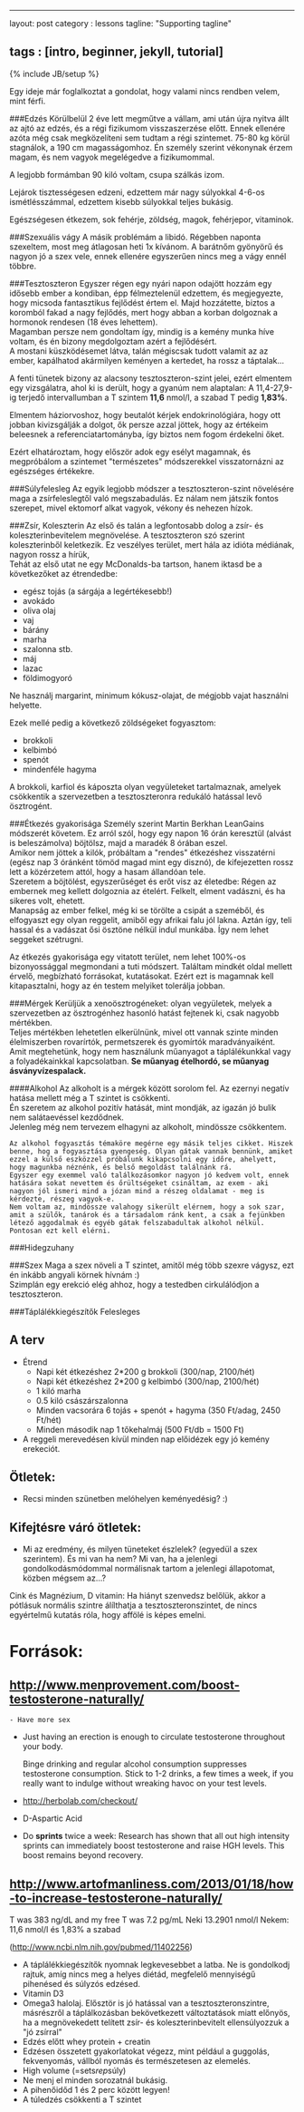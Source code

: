 ---

layout: post category : lessons tagline: "Supporting tagline"

tags : [intro, beginner, jekyll, tutorial]
------------------------------------------

{% include JB/setup %}


Egy ideje már foglalkoztat a gondolat, hogy valami nincs rendben velem, mint férfi.

###Edzés
Körülbelül 2 éve lett megműtve a vállam, ami után újra nyitva állt az ajtó az
edzés, és a régi fizikumom visszaszerzése előtt. Ennek ellenére azóta még csak megközelíteni sem tudtam a régi szintemet. 75-80 kg körül stagnálok, a 190 cm magasságomhoz. Én személy szerint vékonynak érzem magam, és nem vagyok megelégedve a fizikumommal.

A legjobb formámban 90 kiló voltam, csupa szálkás izom.

Lejárok tisztességesen edzeni, edzettem már nagy súlyokkal 4-6-os ismétlésszámmal, edzettem kisebb súlyokkal teljes bukásig.

Egészségesen étkezem, sok fehérje, zöldség, magok, fehérjepor, vitaminok.

###Szexuális vágy
A másik problémám a libidó. Régebben naponta szexeltem, most meg átlagosan heti 1x kívánom. A barátnőm gyönyörű és nagyon jó a szex vele, ennek ellenére egyszerűen nincs meg a vágy ennél többre.

###Tesztoszteron
Egyszer régen egy nyári napon odajött hozzám egy idősebb ember a kondiban, épp félmeztelenül edzettem, és megjegyezte, hogy micsoda fantasztikus fejlődést értem el. Majd hozzátette, biztos a koromból fakad a nagy fejlődés, mert hogy abban a korban dolgoznak a hormonok rendesen (18 éves lehettem).  
Magamban persze nem gondoltam így, mindig is a kemény munka híve voltam, és én bizony megdolgoztam azért a fejlődésért.  
A mostani küszködésemet látva, talán mégiscsak tudott valamit az az ember, kapálhatod akármilyen keményen a kertedet, ha rossz a táptalak...

A fenti tünetek bizony az alacsony tesztoszteron-szint jelei, ezért elmentem egy vizsgálatra, ahol ki is derült, hogy a gyanúm nem alaptalan:
A 11,4-27,9-ig terjedő intervallumban a T szintem **11,6** nmol/l, a szabad T pedig **1,83%**.

Elmentem háziorvoshoz, hogy beutalót kérjek endokrinológiára, hogy ott jobban kivizsgálják a dolgot, ők persze azzal jöttek, hogy az értékeim beleesnek a referenciatartományba, így biztos nem fogom érdekelni őket.

Ezért elhatároztam, hogy először adok egy esélyt magamnak, és megpróbálom a szintemet "természetes" módszerekkel visszatornázni az egészséges értékekre.

###Súlyfelesleg
Az egyik legjobb módszer a tesztoszteron-szint növelésére maga a zsírfeleslegtől való megszabadulás. Ez nálam nem játszik fontos szerepet, mivel ektomorf alkat vagyok, vékony és nehezen hízok.  

###Zsír, Koleszterin
Az első és talán a legfontosabb dolog a zsír- és koleszterinbevitelem megnövelése. A tesztoszteron szó szerint koleszterinből keletkezik. Ez veszélyes terület, mert hála az idióta médiának, nagyon rossz a hírük,  
Tehát az első utat ne egy McDonalds-ba tartson, hanem iktasd be a következőket az étrendedbe:
- egész tojás (a sárgája a legértékesebb!)
- avokádo
- oliva olaj
- vaj
- bárány
- marha
- szalonna stb.
- máj
- lazac
- földimogyoró


Ne használj margarint, minimum kókusz-olajat, de mégjobb vajat használni helyette.

Ezek mellé pedig a következő zöldségeket fogyasztom:
- brokkoli
- kelbimbó
- spenót
- mindenféle hagyma

A brokkoli, karfiol és káposzta olyan vegyületeket tartalmaznak, amelyek csökkentik a szervezetben a tesztoszteronra redukáló hatással levő ösztrogént.


###Étkezés gyakorisága
Személy szerint Martin Berkhan LeanGains módszerét követem. Ez arról szól, hogy egy napon 16 órán keresztül (alvást is beleszámolva) böjtölsz, majd a maradék 8 órában eszel.  
Amikor nem jöttek a kilók, próbáltam a "rendes" étkezéshez visszatérni (egész nap 3 óránként tömöd magad mint egy disznó), de kifejezetten rossz lett a közérzetem attól, hogy a hasam állandóan tele.  
Szeretem a böjtölést, egyszerűséget és erőt visz az életedbe: Régen az embernek meg kellett dolgoznia az ételért. Felkelt, elment vadászni, és ha sikeres volt, ehetett.  
Manapság az ember felkel, még ki se törölte a csipát a szeméből, és elfogyaszt egy olyan reggelit, amiből egy afrikai falu jól lakna. Aztán így, teli hassal és a vadászat ősi ösztöne nélkül indul munkába. Így nem lehet seggeket szétrugni.

Az étkezés gyakorisága egy vitatott terület, nem lehet 100%-os bizonyossággal megmondani a tuti módszert. Találtam mindkét oldal mellett érvelő, megbízható forrásokat, kutatásokat. Ezért ezt is magamnak kell kitapasztalni, hogy az én testem melyiket tolerálja jobban.

###Mérgek
Kerüljük a xenoösztrogéneket: olyan vegyületek, melyek a szervezetben az ösztrogénhez hasonló hatást fejtenek ki, csak nagyobb mértékben.  
Teljes mértékben lehetetlen elkerülnünk, mivel ott vannak szinte minden élelmiszerben rovarírtók, permetszerek és gyomírtók maradványaiként.  
Amit megtehetünk, hogy nem használunk műanyagot a táplálékunkkal vagy a folyadékainkkal kapcsolatban. **Se műanyag ételhordó, se műanyag ásványvízespalack.**

####Alkohol
Az alkoholt is a mérgek között sorolom fel. Az ezernyi negatív hatása mellett még a T szintet is csökkenti.  
Én szeretem az alkohol pozitív hatását, mint mondják, az igazán jó bulik nem salátaevéssel kezdődnek.  
Jelenleg még nem tervezem elhagyni az alkoholt, mindössze csökkentem.

    Az alkohol fogyasztás témaköre megérne egy másik teljes cikket. Hiszek benne, hog a fogyasztása gyengeség. Olyan gátak vannak bennünk, amiket ezzel a külső eszközzel próbálunk kikapcsolni egy időre, ahelyett, hogy magunkba néznénk, és belső megoldást találnánk rá.  
    Egyszer egy exemmel való találkozásomkor nagyon jó kedvem volt, ennek hatására sokat nevettem és őrültségeket csináltam, az exem - aki nagyon jól ismeri mind a józan mind a részeg oldalamat - meg is kérdezte, részeg vagyok-e.  
    Nem voltam az, mindössze valahogy sikerült elérnem, hogy a sok szar, amit a szülők, tanárok és a társadalom ránk kent, a csak a fejünkben létező aggodalmak és egyéb gátak felszabadultak alkohol nélkül.  
    Pontosan ezt kell elérni.

###Hidegzuhany

###Szex
Maga a szex növeli a T szintet, amitől még több szexre vágysz, ezt én inkább angyali körnek hívnám :)  
Szimplán egy erekció elég ahhoz, hogy a testedben cirkulálódjon a tesztoszteron.

###Táplálékkiegészítők
Felesleges

## A terv
- Étrend
  - Napi két étkezéshez 2*200 g brokkoli (300/nap, 2100/hét)
  - Napi két étkezéshez 2*200 g kelbimbó (300/nap, 2100/hét)
  - 1 kiló marha
  - 0.5 kiló császárszalonna
  - Minden vacsorára 6 tojás + spenót + hagyma (350 Ft/adag, 2450 Ft/hét)
  - Minden második nap 1 tőkehalmáj (500 Ft/db = 1500 Ft)
- A reggeli merevedésen kívül minden nap előidézek egy jó kemény erekeciót.


Ötletek:
--------

- Recsi minden szünetben melóhelyen keményedésig? :)

Kifejtésre váró ötletek:
------------------------

- Mi az eredmény, és milyen tüneteket észlelek? (egyedül a szex szerintem). És mi van ha nem? Mi van, ha a jelenlegi gondolkodásmódommal normálisnak tartom a jelenlegi állapotomat, közben mégsem az...?

Cink és Magnézium, D vitamin: Ha hiányt szenvedsz belőlük, akkor a pótlásuk normális szintre álílthatja a tesztoszteronszintet, de nincs egyértelmű kutatás róla, hogy affölé is képes emelni.

Források:
=========

http://www.menprovement.com/boost-testosterone-naturally/
---------------------------------------------------------


	- Have more sex
- Just having an erection is enough to circulate testosterone throughout your body.

   Binge drinking and regular alcohol consumption suppresses testosterone consumption. Stick to 1-2 drinks, a few times a week, if you really want to indulge without wreaking havoc on your test levels.

- http://herbolab.com/checkout/
- D-Aspartic Acid

- Do **sprints** twice a week: Research has shown that all out high intensity sprints can immediately boost testosterone and raise HGH levels. This boost remains beyond recovery.




http://www.artofmanliness.com/2013/01/18/how-to-increase-testosterone-naturally/
--------------------------------------------------------
T was 383 ng/dL and my free T was 7.2 pg/mL
Neki 13.2901 nmol/l
Nekem: 11,6 nmol/l és 1,83% a szabad

 (http://www.ncbi.nlm.nih.gov/pubmed/11402256)
- A táplálékkiegészítők nyomnak legkevesebbet a latba. Ne is gondolkodj rajtuk, amíg nincs meg a helyes diétád, megfelelő mennyiségű pihenésed és súlyzós edzésed.
- Vitamin D3
- Omega3 halolaj. Elősztör is jó hatással van a tesztoszteronszintre, másrészről a táplálkozásban bekövetkezett változtatások miatt előnyös, ha a megnövekedett telített zsír- és koleszterinbevitelt ellensúlyozzuk a "jó zsírral"
- Edzés előtt whey protein + creatin
- Edzésen összetett gyakorlatokat végezz, mint például a guggolás, fekvenyomás, vállból nyomás és természetesen az elemelés.
- High volume (=sets*rep*súly)
- Ne menj el minden sorozatnál bukásig.
- A pihenőidőd 1 és 2 perc között legyen!
- A túledzés csökkenti a T szintet
